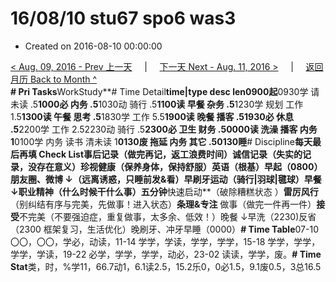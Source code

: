 # 16/08/10 stu67 spo6 was3

* Created on 2016-08-10 00:00:00

[&lt; Aug. 09, 2016 - Prev 上一天](d09.md)     \|     [下一天 Next - Aug. 11, 2016 &gt;](d11.md)     \|     [返回月历 Back to Month ^](index.md)   
**\# Pri Tasks**WorkStudy**\# Time Detail**time\|type desc len0900起**0930学 请未读 .5**1000必 内务 .5**1030动 骑行 .5**1100读 早餐 杂务 .5**1230学 规划 工作 1.5**1300读 午餐 思考 .5**1830学 工作 5.5**1900读 晚餐 播客 .51930必 休息 .5**2200学 工作 2.52230动 骑行 .5**2300必 卫生 财务 .50000读 洗澡 播客 内务 1**0100学 内务 读书 清未读 1**0130废 拖延 内务 其它 .50130睡**\# Discipline**每天最后再填 Check List事后记录（做完再记，返工浪费时间）诚信记录（失实的记录，没存在意义）珍视健康（保养身体，保持舒服）英语（根基）早起（0800）朋友圈、微博 ↓（远离诱惑，只睡前发&看）早刷牙运动（骑行\|羽球\|毽球）早餐 ↓**职业**精神（什么时候干什么事）五分钟**快速启动**（破除糟糕状态 ）**雷厉风行**（别纠结有序与完美，先做事！进入状态）**条理&专注** 做事（做完一件再一件）**接受**不完美（不要强迫症，重复做事，太多余、低效！）晚餐 ↓早洗（2230\)反省（2300 框架复习，生活优化）晚刷牙、冲牙早睡（0000）**\# Time Table**07-10 〇〇，〇〇，学必，动读，11-14 学学，学读，学学，学学，15-18 学学，学学，学学，学读，19-22 必学，学学，学学，动必，23-02 读读，学学，废。**\# Time Stat**类，时，%学11，66.7动1，6.1读2.5，15.2乐0，0必1.5，9.1废0.5，3总16.5

